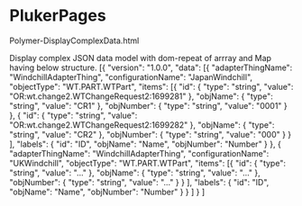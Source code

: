 # PlukerPages

Polymer-DisplayComplexData.html

Display complex JSON data model with dom-repeat of arrray and Map having below structure.
[{ "version": "1.0.0", "data": [{ "adapterThingName": "WindchillAdapterThing", "configurationName": "JapanWindchill", "objectType": "WT.PART.WTPart", "items": [{ "id": { "type": "string", "value": "OR:wt.change2.WTChangeRequest2:1699281" }, "objName": { "type": "string", "value": "CR1" }, "objNumber": { "type": "string", "value": "0001" } }, { "id": { "type": "string", "value": "OR:wt.change2.WTChangeRequest2:1699282" }, "objName": { "type": "string", "value": "CR2" }, "objNumber": { "type": "string", "value": "000" } } ], "labels": { "id": "ID", "objName": "Name", "objNumber": "Number" } }, { "adapterThingName": "WindchillAdapterThing", "configurationName": "UKWindchill", "objectType": "WT.PART.WTPart", "items": [{ "id": { "type": "string", "value": "…" }, "objName": { "type": "string", "value": "…" }, "objNumber": { "type": "string", "value": "…" } } ], "labels": { "id": "ID", "objName": "Name", "objNumber": "Number" } } ] } ] 
